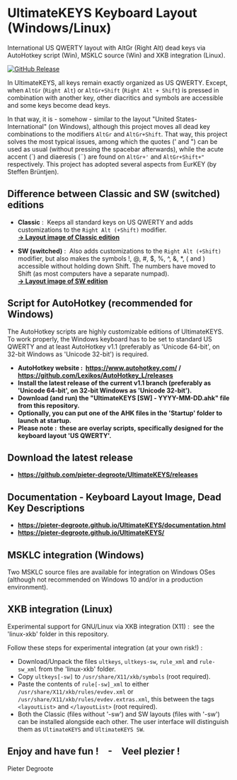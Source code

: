 # UltimateKEYS Keyboard Layout (Windows/Linux)

International US QWERTY layout with AltGr (Right Alt) dead keys via AutoHotkey script (Win), MSKLC source (Win) and XKB integration (Linux).

[![GitHub Release](https://img.shields.io/github/release/pieter-degroote/UltimateKEYS.svg)](https://github.com/pieter-degroote/UltimateKEYS/releases)

In UltimateKEYS, all keys remain exactly organized as US QWERTY. Except, when `AltGr` (`Right Alt`) or `AltGr+Shift` (`Right Alt + Shift`) is pressed in combination with another key, other diacritics and symbols are accessible and some keys become dead keys.

In that way, it is - somehow - similar to the layout "United States-International" (on Windows), although this project moves all dead key combinations to the modifiers `AltGr` and `AltGr+Shift`. That way, this project solves the most typical issues, among which the quotes (' and ") can be used as usual (without pressing the spacebar afterwards), while the acute accent (&#x00b4;) and diaeresis (&#x00a8;) are found on `AltGr+'` and `AltGr+Shift+"` respectively. This project has adopted several aspects from EurKEY (by Steffen Br&uuml;ntjen).

## Difference between Classic and SW (switched) editions

- **Classic** : &nbsp;Keeps all standard keys on US QWERTY and adds customizations to the `Right Alt (+Shift)` modifier.\
[**-> Layout image of Classic edition**](https://pieter-degroote.github.io/UltimateKEYS/image-classic.html)

- **SW (switched)** : &nbsp;Also adds customizations to the `Right Alt (+Shift)` modifier, but also makes the symbols !, @, #, $, %, ^, &, \*, ( and ) accessible without holding down Shift. The numbers have moved to Shift (as most computers have a separate numpad).\
[**-> Layout image of SW edition**](https://pieter-degroote.github.io/UltimateKEYS/image-sw.html)

## Script for AutoHotkey (recommended for Windows)

The AutoHotkey scripts are highly customizable editions of UltimateKEYS. To work properly, the Windows keyboard has to be set to standard US QWERTY and at least AutoHotkey v1.1 (preferably as 'Unicode 64-bit', on 32-bit Windows as 'Unicode 32-bit') is required.

- **AutoHotkey website : &nbsp;https://www.autohotkey.com/ / https://github.com/Lexikos/AutoHotkey_L/releases**
- **Install the latest release of the current v1.1 branch (preferably as 'Unicode 64-bit', on 32-bit Windows as 'Unicode 32-bit').**
- **Download (and run) the "UltimateKEYS \[SW\] - YYYY-MM-DD.ahk" file from this repository.**
- **Optionally, you can put one of the AHK files in the 'Startup' folder to launch at startup.**
- **Please note : &nbsp;these are overlay scripts, specifically designed for the keyboard layout 'US QWERTY'.**

## Download the latest release

- **https://github.com/pieter-degroote/UltimateKEYS/releases**

## Documentation - Keyboard Layout Image, Dead Key Descriptions

- **https://pieter-degroote.github.io/UltimateKEYS/documentation.html**
- **https://pieter-degroote.github.io/UltimateKEYS/**

## MSKLC integration (Windows)

Two MSKLC source files are available for integration on Windows OSes (although not recommended on Windows 10 and/or in a production environment).

## XKB integration (Linux)

Experimental support for GNU/Linux via XKB integration (X11) : &nbsp;see the 'linux-xkb' folder in this repository.

Follow these steps for experimental integration (at your own risk!) :

- Download/Unpack the files `ultkeys`, `ultkeys-sw`, `rule_xml` and `rule-sw_xml` from the 'linux-xkb' folder.
- Copy `ultkeys[-sw]` to `/usr/share/X11/xkb/symbols` (root required).
- Paste the contents of `rule[-sw]_xml` to either `/usr/share/X11/xkb/rules/evdev.xml` or `/usr/share/X11/xkb/rules/evdev.extras.xml`, this between the tags `<layoutList>` and `</layoutList>` (root required).
- Both the Classic (files without '-sw') and SW layouts (files with '-sw') can be installed alongside each other. The user interface will distinguish them as `UltimateKEYS` and `UltimateKEYS SW`.

## Enjoy and have fun !&emsp;-&emsp;Veel plezier !

Pieter Degroote
